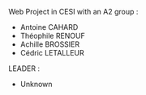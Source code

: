 Web Project in CESI with an A2 group :

  - Antoine CAHARD
  - Théophile RENOUF
  - Achille BROSSIER
  - Cédric LETALLEUR
  
LEADER : 

  - Unknown
  
